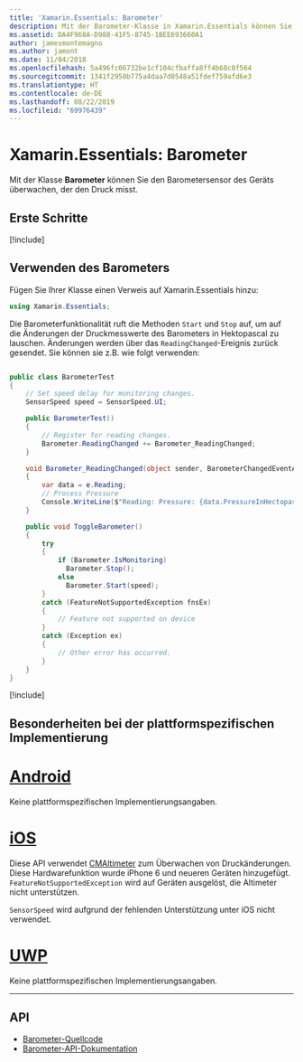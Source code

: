 ```yaml
---
title: 'Xamarin.Essentials: Barometer'
description: Mit der Barometer-Klasse in Xamarin.Essentials können Sie den Barometersensor des Geräts überwachen, der den Druck misst.
ms.assetid: DA4F968A-D988-41F5-8745-1BEE693660A1
author: jamesmontemagno
ms.author: jamont
ms.date: 11/04/2018
ms.openlocfilehash: 5a496fc06732be1cf104cfbaffa8ff4b68c8f564
ms.sourcegitcommit: 1341f2950b775a4daa7d0548a51fdef759afd6e3
ms.translationtype: HT
ms.contentlocale: de-DE
ms.lasthandoff: 08/22/2019
ms.locfileid: "69976439"
---
```

# <a name="xamarinessentials-barometer"></a>Xamarin.Essentials: Barometer

Mit der Klasse **Barometer** können Sie den Barometersensor des Geräts überwachen, der den Druck misst.

## <a name="get-started"></a>Erste Schritte

[!include[](~/essentials/includes/get-started.md)]

## <a name="using-barometer"></a>Verwenden des Barometers

Fügen Sie Ihrer Klasse einen Verweis auf Xamarin.Essentials hinzu:

```csharp
using Xamarin.Essentials;
```

Die Barometerfunktionalität ruft die Methoden `Start` und `Stop` auf, um auf die Änderungen der Druckmesswerte des Barometers in Hektopascal zu lauschen. Änderungen werden über das `ReadingChanged`-Ereignis zurück gesendet. Sie können sie z.B. wie folgt verwenden:

```csharp

public class BarometerTest
{
    // Set speed delay for monitoring changes.
    SensorSpeed speed = SensorSpeed.UI;

    public BarometerTest()
    {
        // Register for reading changes.
        Barometer.ReadingChanged += Barometer_ReadingChanged;
    }

    void Barometer_ReadingChanged(object sender, BarometerChangedEventArgs e)
    {
        var data = e.Reading;
        // Process Pressure
        Console.WriteLine($"Reading: Pressure: {data.PressureInHectopascals} hectopascals");
    }

    public void ToggleBarometer()
    {
        try
        {
            if (Barometer.IsMonitoring)
              Barometer.Stop();
            else
              Barometer.Start(speed);
        }
        catch (FeatureNotSupportedException fnsEx)
        {
            // Feature not supported on device
        }
        catch (Exception ex)
        {
            // Other error has occurred.
        }
    }
}
```

[!include[](~/essentials/includes/sensor-speed.md)]

## <a name="platform-implementation-specifics"></a>Besonderheiten bei der plattformspezifischen Implementierung

# <a name="androidtabandroid"></a>[Android](#tab/android)

Keine plattformspezifischen Implementierungsangaben.

# <a name="iostabios"></a>[iOS](#tab/ios)

Diese API verwendet [CMAltimeter](https://developer.apple.com/documentation/coremotion/cmaltimeter#//apple_ref/occ/cl/CMAltimeter) zum Überwachen von Druckänderungen. Diese Hardwarefunktion wurde iPhone 6 und neueren Geräten hinzugefügt. `FeatureNotSupportedException` wird auf Geräten ausgelöst, die Altimeter nicht unterstützen.

`SensorSpeed` wird aufgrund der fehlenden Unterstützung unter iOS nicht verwendet.

# <a name="uwptabuwp"></a>[UWP](#tab/uwp)

Keine plattformspezifischen Implementierungsangaben.

-----

## <a name="api"></a>API

- [Barometer-Quellcode](https://github.com/xamarin/Essentials/tree/master/Xamarin.Essentials/Barometer)
- [Barometer-API-Dokumentation](xref:Xamarin.Essentials.Barometer)
